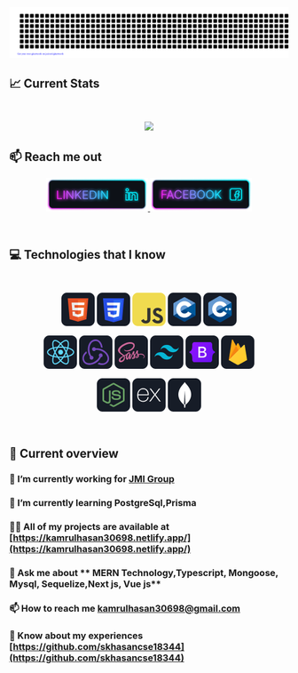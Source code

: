 [![Linkedin](https://raw.githubusercontent.com/skhasancse18344/skhasancse18344/master/gitartwork.svg)](https://www.linkedin.com/in/kamrul-hasan30)

<!-- ![MasterHead](https://jayamwebsolutions.com/img/website.gif) -->

## :chart_with_upwards_trend: Current Stats

<br />
<p align="center">
  <img width="60%" src="https://github-readme-streak-stats.herokuapp.com?user=skhasancse18344&theme=react&hide_border=true&background=0D1117&stroke=0D1117&fire=FF1CF7&sideLabels=00F0FF&currStreakNum=FF1CF7&ring=FF1CF7&currStreakLabel=FF1CF7&sideNums=00F0FF" />
</p>

## :mailbox: Reach me out

<p align="center">
  <a href="https://www.linkedin.com/in/kamrul-hasan30/" target="_blank">
    <img height="60" src="https://github.com/skhasancse18344/skhasancse18344/blob/main/images/icons/Linkedin.png" alt="LinkedIn"/>
  </a>
  <a href="https://www.facebook.com/frow.zy.7/" target="_blank">
    <img height="60" src="https://github.com/skhasancse18344/skhasancse18344/blob/main/images/icons/Facebook.png" alt="Facebook"/>
  </a>
  <!-- Add more icons as needed below -->
</p>

<br />

## :computer: Technologies that I know

<br>
<p align="center">
<img src="https://github.com/skhasancse18344/skhasancse18344/blob/main/images/icons/HTML.png"/>
<img src="https://github.com/skhasancse18344/skhasancse18344/blob/main/images/icons/css.png"/>
<img src="https://github.com/skhasancse18344/skhasancse18344/blob/main/images/icons/JavaScript.png"/>

<img src="https://github.com/skhasancse18344/skhasancse18344/blob/main/images/icons/c.png"/>
<img src="https://github.com/skhasancse18344/skhasancse18344/blob/main/images/icons/cpp.png"/>
</p>
<p align="center">
<img src="https://github.com/skhasancse18344/skhasancse18344/blob/main/images/icons/react.png"/>
<img src="https://github.com/skhasancse18344/skhasancse18344/blob/main/images/icons/redux.png"/>
<img src="https://github.com/skhasancse18344/skhasancse18344/blob/main/images/icons/sass.png"/>
<img src="https://github.com/skhasancse18344/skhasancse18344/blob/main/images/icons/tailwind.png"/>
<img src="https://github.com/skhasancse18344/skhasancse18344/blob/main/images/icons/Bootsrap.png"/>
<img src="https://github.com/skhasancse18344/skhasancse18344/blob/main/images/icons/firebase.png"/>
</p>
<p align="center">
<img src="https://github.com/skhasancse18344/skhasancse18344/blob/main/images/icons/node.png"/>
<img src="https://github.com/skhasancse18344/skhasancse18344/blob/main/images/icons/express.png"/>
<img src="https://github.com/skhasancse18344/skhasancse18344/blob/main/images/icons/mongo.png"/>
</p><br/>

## :eyes: Current overview

### 🔭 I’m currently working for [JMI Group](https://www.jmigroup-bd.com/)

### 🌱 I’m currently learning **PostgreSql,Prisma**

### 👨‍💻 All of my projects are available at [https://kamrulhasan30698.netlify.app/](https://kamrulhasan30698.netlify.app/)

### 💬 Ask me about ** MERN Technology,Typescript, Mongoose, Mysql, Sequelize,Next js, Vue js**

### 📫 How to reach me **kamrulhasan30698@gmail.com**

### 📄 Know about my experiences [https://github.com/skhasancse18344](https://github.com/skhasancse18344)

<!-- <p><img align="left" src="https://github-readme-stats.vercel.app/api/top-langs?username=skhasancse18344&show_icons=true&locale=en&layout=compact" alt="skhasancse18344" /></p>

<p>&nbsp;<img align="center" src="https://github-readme-stats.vercel.app/api?username=skhasancse18344&show_icons=true&locale=en" alt="skhasancse18344" /></p>

<p><img align="center" src="https://github-readme-streak-stats.herokuapp.com/?user=skhasancse18344&" alt="skhasancse18344" /></p> -->
